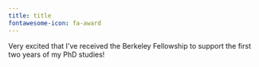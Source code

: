 ```yaml
---
title: title
fontawesome-icon: fa-award
---
```


Very excited that I've received the Berkeley Fellowship to support the first two years of my PhD studies!